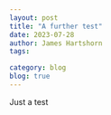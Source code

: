 ```yaml
---
layout: post
title: "A further test"
date: 2023-07-28
author: James Hartshorn
tags:

category: blog
blog: true
---
```


Just a test